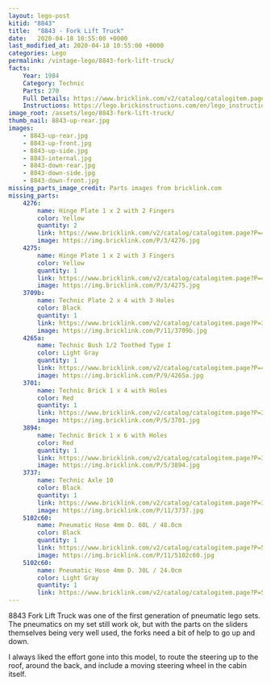 ```yaml
---
layout: lego-post
kitid: "8843"
title:  "8843 - Fork Lift Truck"
date:   2020-04-18 10:55:00 +0000
last_modified_at: 2020-04-18 10:55:00 +0000
categories: Lego
permalink: /vintage-lego/8843-fork-lift-truck/
facts:
    Year: 1984
    Category: Technic
    Parts: 270
    Full Details: https://www.bricklink.com/v2/catalog/catalogitem.page?S=8843-1#T=I
    Instructions: https://lego.brickinstructions.com/en/lego_instructions/set/8843/Fork_Lift_Truck
image_root: /assets/lego/8843-fork-lift-truck/
thumb_nail: 8843-up-rear.jpg
images:
    - 8843-up-rear.jpg
    - 8843-up-front.jpg
    - 8843-up-side.jpg
    - 8843-internal.jpg
    - 8843-down-rear.jpg
    - 8843-down-side.jpg
    - 8843-down-front.jpg
missing_parts_image_credit: Parts images from bricklink.com
missing_parts:
    4276:
        name: Hinge Plate 1 x 2 with 2 Fingers
        color: Yellow
        quantity: 2
        link: https://www.bricklink.com/v2/catalog/catalogitem.page?P=4276&idColor=3
        image: https://img.bricklink.com/P/3/4276.jpg
    4275:
        name: Hinge Plate 1 x 2 with 3 Fingers
        color: Yellow
        quantity: 1
        link: https://www.bricklink.com/v2/catalog/catalogitem.page?P=4275&idColor=3
        image: https://img.bricklink.com/P/3/4275.jpg
    3709b:
        name: Technic Plate 2 x 4 with 3 Holes
        color: Black
        quantity: 1
        link: https://www.bricklink.com/v2/catalog/catalogitem.page?P=3709b&idColor=11
        image: https://img.bricklink.com/P/11/3709b.jpg
    4265a:
        name: Technic Bush 1/2 Toothed Type I
        color: Light Gray
        quantity: 1
        link: https://www.bricklink.com/v2/catalog/catalogitem.page?P=4265a&idColor=9
        image: https://img.bricklink.com/P/9/4265a.jpg
    3701:
        name: Technic Brick 1 x 4 with Holes
        color: Red
        quantity: 1
        link: https://www.bricklink.com/v2/catalog/catalogitem.page?P=3701&idColor=5
        image: https://img.bricklink.com/P/5/3701.jpg
    3894:
        name: Technic Brick 1 x 6 with Holes
        color: Red
        quantity: 1
        link: https://www.bricklink.com/v2/catalog/catalogitem.page?P=3894&idColor=5
        image: https://img.bricklink.com/P/5/3894.jpg   
    3737:
        name: Technic Axle 10
        color: Black
        quantity: 1
        link: https://www.bricklink.com/v2/catalog/catalogitem.page?P=3737&idColor=11
        image: https://img.bricklink.com/P/11/3737.jpg      
    5102c60:
        name: Pneumatic Hose 4mm D. 60L / 48.0cm
        color: Black
        quantity: 1
        link: https://www.bricklink.com/v2/catalog/catalogitem.page?P=5102c60&idColor=11
        image: https://img.bricklink.com/P/11/5102c60.jpg
    5102c60:
        name: Pneumatic Hose 4mm D. 30L / 24.0cm
        color: Light Gray
        quantity: 1
        link: https://www.bricklink.com/v2/catalog/catalogitem.page?P=5102c30&idColor=9                      
---
```


8843 Fork Lift Truck was one of the first generation of pneumatic lego sets. The pneumatics on my set still work ok, but with the parts on the sliders themselves being very well used, the forks need a bit of help to go up and down. 

I always liked the effort gone into this model, to route the steering up to the roof, around the back, and include a moving steering wheel in the cabin itself.